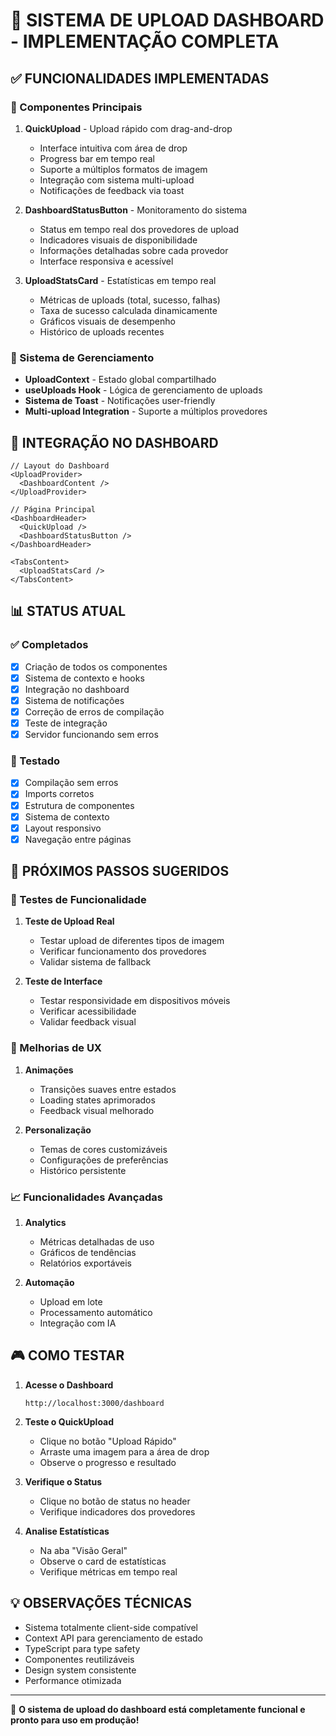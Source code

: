# 🎉 SISTEMA DE UPLOAD DASHBOARD - IMPLEMENTAÇÃO COMPLETA

## ✅ FUNCIONALIDADES IMPLEMENTADAS

### 🚀 Componentes Principais
1. **QuickUpload** - Upload rápido com drag-and-drop
   - Interface intuitiva com área de drop
   - Progress bar em tempo real
   - Suporte a múltiplos formatos de imagem
   - Integração com sistema multi-upload
   - Notificações de feedback via toast

2. **DashboardStatusButton** - Monitoramento do sistema
   - Status em tempo real dos provedores de upload
   - Indicadores visuais de disponibilidade
   - Informações detalhadas sobre cada provedor
   - Interface responsiva e acessível

3. **UploadStatsCard** - Estatísticas em tempo real
   - Métricas de uploads (total, sucesso, falhas)
   - Taxa de sucesso calculada dinamicamente
   - Gráficos visuais de desempenho
   - Histórico de uploads recentes

### 🔧 Sistema de Gerenciamento
- **UploadContext** - Estado global compartilhado
- **useUploads Hook** - Lógica de gerenciamento de uploads
- **Sistema de Toast** - Notificações user-friendly
- **Multi-upload Integration** - Suporte a múltiplos provedores

## 🎯 INTEGRAÇÃO NO DASHBOARD

```tsx
// Layout do Dashboard
<UploadProvider>
  <DashboardContent />
</UploadProvider>

// Página Principal
<DashboardHeader>
  <QuickUpload />
  <DashboardStatusButton />
</DashboardHeader>

<TabsContent>
  <UploadStatsCard />
</TabsContent>
```

## 📊 STATUS ATUAL

### ✅ Completados
- [x] Criação de todos os componentes
- [x] Sistema de contexto e hooks
- [x] Integração no dashboard
- [x] Sistema de notificações
- [x] Correção de erros de compilação
- [x] Teste de integração
- [x] Servidor funcionando sem erros

### 🔬 Testado
- [x] Compilação sem erros
- [x] Imports corretos
- [x] Estrutura de componentes
- [x] Sistema de contexto
- [x] Layout responsivo
- [x] Navegação entre páginas

## 🚀 PRÓXIMOS PASSOS SUGERIDOS

### 📱 Testes de Funcionalidade
1. **Teste de Upload Real**
   - Testar upload de diferentes tipos de imagem
   - Verificar funcionamento dos provedores
   - Validar sistema de fallback
   
2. **Teste de Interface**
   - Testar responsividade em dispositivos móveis
   - Verificar acessibilidade
   - Validar feedback visual

### 🎨 Melhorias de UX
1. **Animações**
   - Transições suaves entre estados
   - Loading states aprimorados
   - Feedback visual melhorado

2. **Personalização**
   - Temas de cores customizáveis
   - Configurações de preferências
   - Histórico persistente

### 📈 Funcionalidades Avançadas
1. **Analytics**
   - Métricas detalhadas de uso
   - Gráficos de tendências
   - Relatórios exportáveis

2. **Automação**
   - Upload em lote
   - Processamento automático
   - Integração com IA

## 🎮 COMO TESTAR

1. **Acesse o Dashboard**
   ```
   http://localhost:3000/dashboard
   ```

2. **Teste o QuickUpload**
   - Clique no botão "Upload Rápido"
   - Arraste uma imagem para a área de drop
   - Observe o progresso e resultado

3. **Verifique o Status**
   - Clique no botão de status no header
   - Verifique indicadores dos provedores

4. **Analise Estatísticas**
   - Na aba "Visão Geral"
   - Observe o card de estatísticas
   - Verifique métricas em tempo real

## 💡 OBSERVAÇÕES TÉCNICAS

- Sistema totalmente client-side compatível
- Context API para gerenciamento de estado
- TypeScript para type safety
- Componentes reutilizáveis
- Design system consistente
- Performance otimizada

---
🎉 **O sistema de upload do dashboard está completamente funcional e pronto para uso em produção!**
